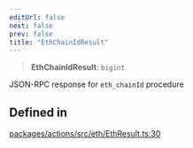 ```yaml
---
editUrl: false
next: false
prev: false
title: "EthChainIdResult"
---
```


> **EthChainIdResult**: `bigint`

JSON-RPC response for `eth_chainId` procedure

## Defined in

[packages/actions/src/eth/EthResult.ts:30](https://github.com/qbzzt/tevm-monorepo/blob/main/packages/actions/src/eth/EthResult.ts#L30)
